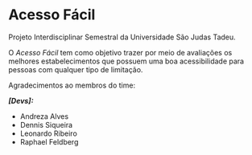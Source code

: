 # Acesso Fácil

Projeto Interdisciplinar Semestral da Universidade São Judas Tadeu.

O *Acesso Fácil* tem como objetivo trazer por meio de avaliações os melhores estabelecimentos que possuem uma boa acessibilidade para pessoas com qualquer tipo de limitação.


Agradecimentos ao membros do time:

***[Devs]:***
  - Andreza Alves
  - Dennis Siqueira
  - Leonardo Ribeiro
  - Raphael Feldberg
